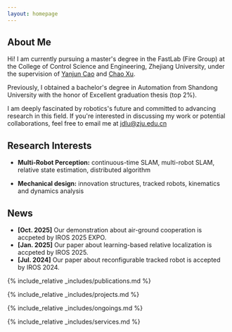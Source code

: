 ```yaml
---
layout: homepage
---
```


## About Me

Hi! I am currently pursuing a master's degree in the FastLab (Fire Group) at the College of Control Science and Engineering, Zhejiang University, under the supervision of [Yanjun Cao](https://scholar.google.com/citations?user=Q44CBbgAAAAJ&hl=zh-CN) and [Chao Xu](https://scholar.google.com/citations?user=IOCO-YQAAAAJ&hl=zh-CN).

Previously, I obtained a bachelor's degree in Automation from Shandong University with the honor of Excellent graduation thesis (top 2%).

I am deeply fascinated by robotics's future and committed to advancing research in this field. If you're interested in discussing my work or potential collaborations, feel free to email me at jdlu@zju.edu.cn

## Research Interests
<!-- 
My research interests include multi-robot collaboration and relative localization. I am also interested in mechanical design and reinforcement learning. In the area of multi-robot collaboration, I contributed to the development of a relative localization system, CREPES (with a related article submitted to IEEE TRO). In mechanical design, I participated in the development of a reconfigurable tracked robot, CubeTrack (with a related paper accepted as an oral presentation at IROS 2024). Previously, I served as a reviewer for ICRA and IROS conferences. -->
- **Multi-Robot Perception:** continuous-time SLAM, multi-robot SLAM, relative state estimation, distributed algorithm

- **Mechanical design:** innovation structures, tracked robots, kinematics and dynamics analysis

## News
- **[Oct. 2025]** Our demonstration about air-ground cooperation is accpeted by IROS 2025 EXPO.
- **[Jan. 2025]** Our paper about learning-based relative localization is accpeted by IROS 2025.
- **[Jul. 2024]** Our paper about reconfigurable tracked robot is accepted by IROS 2024.


{% include_relative _includes/publications.md %}

{% include_relative _includes/projects.md %}

{% include_relative _includes/ongoings.md %}

{% include_relative _includes/services.md %}
